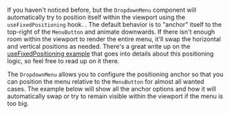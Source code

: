 If you haven't noticed before, but the `DropdownMenu` component will
automatically try to position itself within the viewport using the
`useFixedPositioning` hook. . The default behavior is to "anchor" itself to the
top-right of the `MenuButton` and animate downwards. If there isn't enough room
within the viewport to render the entire menu, it'll swap the horizontal and
vertical positions as needed. There's a great write up on the
[useFixedPositioning example](/packages/transition/demos#use-fixed-positioning-title)
that goes into details about this positioning logic, so feel free to read up on
it there.

The `DropdownMenu` allows you to configure the positioning anchor so that you
can position the menu relative to the `MenuButton` for almost all wanted cases.
The example below will show all the anchor options and how it will automatically
swap or try to remain visible within the viewport if the menu is too big.
